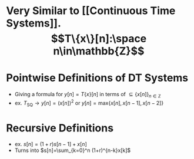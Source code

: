 # Very Similar to [[Continuous Time Systems]].$$T\{x\}[n]:\space n\in\mathbb{Z}$$
# Pointwise Definitions of DT Systems
- Giving a formula for $y[n] = T\{x\}[n]$ in terms of $\subseteq\{x[n]\}_{n\in\mathbb{Z}}$ 
- ex. $T_{\text{SQ}}\to y[n]=(x[n])^2$ or $y[n]=\text{max}\{x[n],x[n-1],x[n-2]\}$

# Recursive Definitions
- ex. $s[n]=(1+r)s[n-1]+x[n]$
- Turns into $s[n]=\sum_{k=0}^n (1+r)^{n-k}x[k]$
